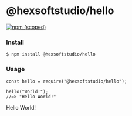# @hexsoftstudio/hello

[![npm (scoped)](https://img.shields.io/npm/v/@hexsoftstudio/hello.svg)](https://github.com/hexsoftstudio/hello)

### Install ###
```
$ npm install @hexsoftstudio/hello
```

### Usage ###
```
const hello = require("@hexsoftstudio/hello");
 
hello("World!");
//=> "Hello World!"
```

Hello World!
